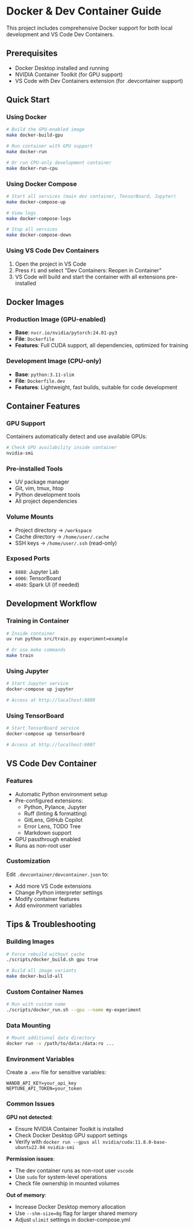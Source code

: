# Docker & Dev Container Guide

This project includes comprehensive Docker support for both local development and VS Code Dev Containers.

## Prerequisites

- Docker Desktop installed and running
- NVIDIA Container Toolkit (for GPU support)
- VS Code with Dev Containers extension (for .devcontainer support)

## Quick Start

### Using Docker

```bash
# Build the GPU-enabled image
make docker-build-gpu

# Run container with GPU support
make docker-run

# Or run CPU-only development container
make docker-run-cpu
```

### Using Docker Compose

```bash
# Start all services (main dev container, TensorBoard, Jupyter)
make docker-compose-up

# View logs
make docker-compose-logs

# Stop all services
make docker-compose-down
```

### Using VS Code Dev Containers

1. Open the project in VS Code
2. Press `F1` and select "Dev Containers: Reopen in Container"
3. VS Code will build and start the container with all extensions pre-installed

## Docker Images

### Production Image (GPU-enabled)
- **Base**: `nvcr.io/nvidia/pytorch:24.01-py3`
- **File**: `Dockerfile`
- **Features**: Full CUDA support, all dependencies, optimized for training

### Development Image (CPU-only)
- **Base**: `python:3.11-slim`
- **File**: `Dockerfile.dev`
- **Features**: Lightweight, fast builds, suitable for code development

## Container Features

### GPU Support
Containers automatically detect and use available GPUs:
```bash
# Check GPU availability inside container
nvidia-smi
```

### Pre-installed Tools
- UV package manager
- Git, vim, tmux, htop
- Python development tools
- All project dependencies

### Volume Mounts
- Project directory → `/workspace`
- Cache directory → `/home/user/.cache`
- SSH keys → `/home/user/.ssh` (read-only)

### Exposed Ports
- `8888`: Jupyter Lab
- `6006`: TensorBoard
- `4040`: Spark UI (if needed)

## Development Workflow

### Training in Container
```bash
# Inside container
uv run python src/train.py experiment=example

# Or use make commands
make train
```

### Using Jupyter
```bash
# Start Jupyter service
docker-compose up jupyter

# Access at http://localhost:8889
```

### Using TensorBoard
```bash
# Start TensorBoard service
docker-compose up tensorboard

# Access at http://localhost:6007
```

## VS Code Dev Container

### Features
- Automatic Python environment setup
- Pre-configured extensions:
  - Python, Pylance, Jupyter
  - Ruff (linting & formatting)
  - GitLens, GitHub Copilot
  - Error Lens, TODO Tree
  - Markdown support
- GPU passthrough enabled
- Runs as non-root user

### Customization
Edit `.devcontainer/devcontainer.json` to:
- Add more VS Code extensions
- Change Python interpreter settings
- Modify container features
- Add environment variables

## Tips & Troubleshooting

### Building Images
```bash
# Force rebuild without cache
./scripts/docker_build.sh gpu true

# Build all image variants
make docker-build-all
```

### Custom Container Names
```bash
# Run with custom name
./scripts/docker_run.sh --gpu --name my-experiment
```

### Data Mounting
```bash
# Mount additional data directory
docker run -v /path/to/data:/data:ro ...
```

### Environment Variables
Create a `.env` file for sensitive variables:
```env
WANDB_API_KEY=your_api_key
NEPTUNE_API_TOKEN=your_token
```

### Common Issues

**GPU not detected**:
- Ensure NVIDIA Container Toolkit is installed
- Check Docker Desktop GPU support settings
- Verify with `docker run --gpus all nvidia/cuda:11.8.0-base-ubuntu22.04 nvidia-smi`

**Permission issues**:
- The dev container runs as non-root user `vscode`
- Use `sudo` for system-level operations
- Check file ownership in mounted volumes

**Out of memory**:
- Increase Docker Desktop memory allocation
- Use `--shm-size=8g` flag for larger shared memory
- Adjust `ulimit` settings in docker-compose.yml